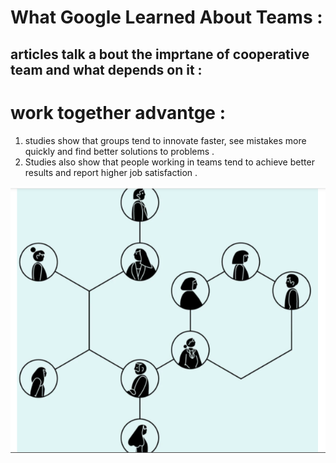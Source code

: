 #  What Google Learned About Teams :

## articles talk a bout the  imprtane of cooperative team and what depends on it :


# work together advantge :

1. studies show that groups tend to innovate faster, see mistakes more quickly and find better solutions to problems . 
2. Studies also show that people working in teams tend to achieve better results and report higher job satisfaction . 

![](cooperative.png)
